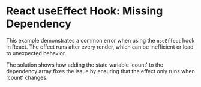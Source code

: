 # React useEffect Hook: Missing Dependency

This example demonstrates a common error when using the `useEffect` hook in React. The effect runs after every render, which can be inefficient or lead to unexpected behavior.  

The solution shows how adding the state variable 'count' to the dependency array fixes the issue by ensuring that the effect only runs when 'count' changes.
